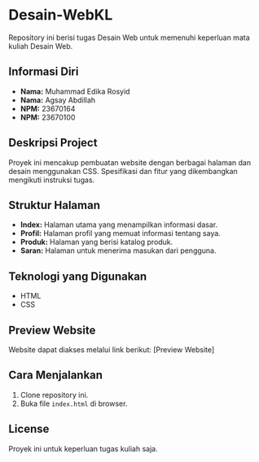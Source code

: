 # Desain-WebKL

Repository ini berisi tugas Desain Web untuk memenuhi keperluan mata kuliah Desain Web.

## Informasi Diri

- **Nama:** Muhammad Edika Rosyid
- **Nama:** Agsay Abdillah
- **NPM:** 23670164
- **NPM:** 23670100

## Deskripsi Project

Proyek ini mencakup pembuatan website dengan berbagai halaman dan desain menggunakan CSS. Spesifikasi dan fitur yang dikembangkan mengikuti instruksi tugas.

## Struktur Halaman

- **Index:** Halaman utama yang menampilkan informasi dasar.
- **Profil:** Halaman profil yang memuat informasi tentang saya.
- **Produk:** Halaman yang berisi katalog produk.
- **Saran:** Halaman untuk menerima masukan dari pengguna.

## Teknologi yang Digunakan

- HTML
- CSS

## Preview Website

Website dapat diakses melalui link berikut: [Preview Website]
## Cara Menjalankan

1. Clone repository ini.
2. Buka file `index.html` di browser.

## License

Proyek ini untuk keperluan tugas kuliah saja.
